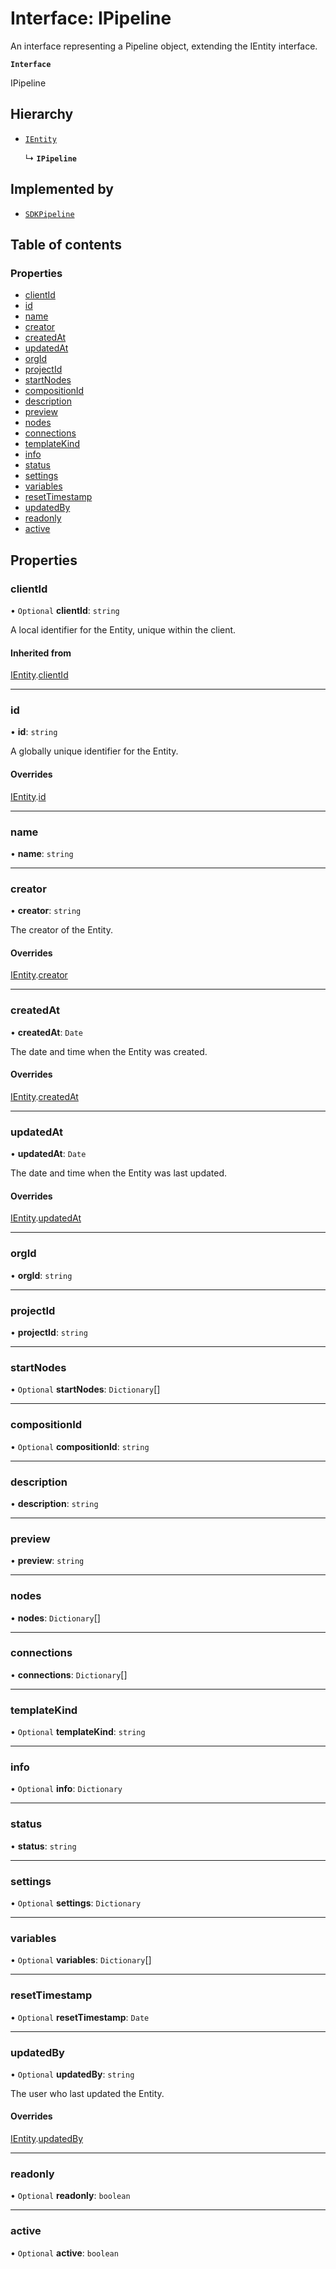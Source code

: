# Interface: IPipeline

An interface representing a Pipeline object, extending the IEntity interface.

**`Interface`**

IPipeline

## Hierarchy

- [`IEntity`](IEntity.md)

  ↳ **`IPipeline`**

## Implemented by

- [`SDKPipeline`](../classes/SDKPipeline.md)

## Table of contents

### Properties

- [clientId](IPipeline.md#clientid)
- [id](IPipeline.md#id)
- [name](IPipeline.md#name)
- [creator](IPipeline.md#creator)
- [createdAt](IPipeline.md#createdat)
- [updatedAt](IPipeline.md#updatedat)
- [orgId](IPipeline.md#orgid)
- [projectId](IPipeline.md#projectid)
- [startNodes](IPipeline.md#startnodes)
- [compositionId](IPipeline.md#compositionid)
- [description](IPipeline.md#description)
- [preview](IPipeline.md#preview)
- [nodes](IPipeline.md#nodes)
- [connections](IPipeline.md#connections)
- [templateKind](IPipeline.md#templatekind)
- [info](IPipeline.md#info)
- [status](IPipeline.md#status)
- [settings](IPipeline.md#settings)
- [variables](IPipeline.md#variables)
- [resetTimestamp](IPipeline.md#resettimestamp)
- [updatedBy](IPipeline.md#updatedby)
- [readonly](IPipeline.md#readonly)
- [active](IPipeline.md#active)

## Properties

### clientId

• `Optional` **clientId**: `string`

A local identifier for the Entity, unique within the client.

#### Inherited from

[IEntity](IEntity.md).[clientId](IEntity.md#clientid)

___

### id

• **id**: `string`

A globally unique identifier for the Entity.

#### Overrides

[IEntity](IEntity.md).[id](IEntity.md#id)

___

### name

• **name**: `string`

___

### creator

• **creator**: `string`

The creator of the Entity.

#### Overrides

[IEntity](IEntity.md).[creator](IEntity.md#creator)

___

### createdAt

• **createdAt**: `Date`

The date and time when the Entity was created.

#### Overrides

[IEntity](IEntity.md).[createdAt](IEntity.md#createdat)

___

### updatedAt

• **updatedAt**: `Date`

The date and time when the Entity was last updated.

#### Overrides

[IEntity](IEntity.md).[updatedAt](IEntity.md#updatedat)

___

### orgId

• **orgId**: `string`

___

### projectId

• **projectId**: `string`

___

### startNodes

• `Optional` **startNodes**: `Dictionary`[]

___

### compositionId

• `Optional` **compositionId**: `string`

___

### description

• **description**: `string`

___

### preview

• **preview**: `string`

___

### nodes

• **nodes**: `Dictionary`[]

___

### connections

• **connections**: `Dictionary`[]

___

### templateKind

• `Optional` **templateKind**: `string`

___

### info

• `Optional` **info**: `Dictionary`

___

### status

• **status**: `string`

___

### settings

• `Optional` **settings**: `Dictionary`

___

### variables

• `Optional` **variables**: `Dictionary`[]

___

### resetTimestamp

• `Optional` **resetTimestamp**: `Date`

___

### updatedBy

• `Optional` **updatedBy**: `string`

The user who last updated the Entity.

#### Overrides

[IEntity](IEntity.md).[updatedBy](IEntity.md#updatedby)

___

### readonly

• `Optional` **readonly**: `boolean`

___

### active

• `Optional` **active**: `boolean`
